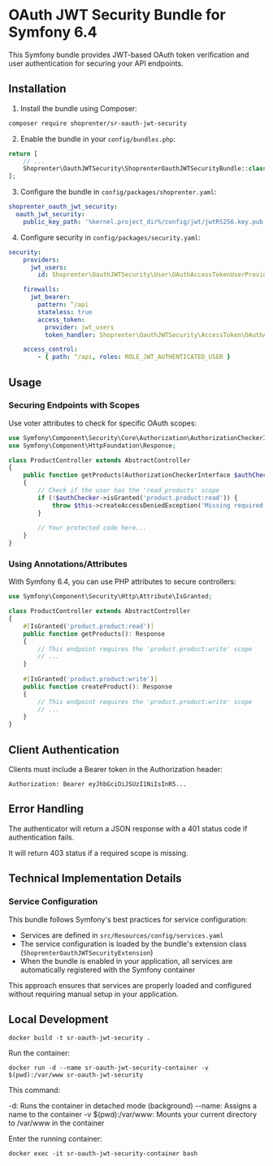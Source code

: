 # OAuth JWT Security Bundle for Symfony 6.4

This Symfony bundle provides JWT-based OAuth token verification and user authentication for securing your API endpoints.

## Installation

1. Install the bundle using Composer:

```bash
composer require shoprenter/sr-oauth-jwt-security
```

2. Enable the bundle in your `config/bundles.php`:

```php
return [
    // ...
    Shoprenter\OauthJWTSecurity\ShoprenterOauthJWTSecurityBundle::class => ['all' => true],
];
```

3. Configure the bundle in `config/packages/shoprenter.yaml`:

```yaml
shoprenter_oauth_jwt_security:
  oauth_jwt_security:
    public_key_path: '%kernel.project_dir%/config/jwt/jwtRS256.key.pub'
```

4. Configure security in `config/packages/security.yaml`:

```yaml
security:
    providers:
      jwt_users:
        id: Shoprenter\OauthJWTSecurity\User\OAuthAccessTokenUserProvider

    firewalls:
      jwt_bearer:
        pattern: ^/api
        stateless: true
        access_token:
          provider: jwt_users
          token_handler: Shoprenter\OauthJWTSecurity\AccessToken\OAuthAccessTokenHandler

    access_control:
        - { path: ^/api, roles: ROLE_JWT_AUTHENTICATED_USER }
```

## Usage

### Securing Endpoints with Scopes

Use voter attributes to check for specific OAuth scopes:

```php
use Symfony\Component\Security\Core\Authorization\AuthorizationCheckerInterface;
use Symfony\Component\HttpFoundation\Response;

class ProductController extends AbstractController
{
    public function getProducts(AuthorizationCheckerInterface $authChecker): Response
    {
        // Check if the user has the 'read_products' scope
        if (!$authChecker->isGranted('product.product:read')) {
            throw $this->createAccessDeniedException('Missing required scope');
        }
        
        // Your protected code here...
    }
}
```

### Using Annotations/Attributes

With Symfony 6.4, you can use PHP attributes to secure controllers:

```php
use Symfony\Component\Security\Http\Attribute\IsGranted;

class ProductController extends AbstractController
{
    #[IsGranted('product.product:read')]
    public function getProducts(): Response
    {
        // This endpoint requires the 'product.product:write' scope
        // ...
    }
    
    #[IsGranted('product.product:write')]
    public function createProduct(): Response
    {
        // This endpoint requires the 'product.product:write' scope
        // ...
    }
}
```

## Client Authentication

Clients must include a Bearer token in the Authorization header:

```
Authorization: Bearer eyJhbGciOiJSUzI1NiIsInR5...
```

## Error Handling

The authenticator will return a JSON response with a 401 status code if authentication fails.

It will return 403 status if a required scope is missing.

## Technical Implementation Details

### Service Configuration

This bundle follows Symfony's best practices for service configuration:

- Services are defined in `src/Resources/config/services.yaml`
- The service configuration is loaded by the bundle's extension class (`ShoprenterOauthJWTSecurityExtension`)
- When the bundle is enabled in your application, all services are automatically registered with the Symfony container

This approach ensures that services are properly loaded and configured without requiring manual setup in your application.

## Local Development

```shell
docker build -t sr-oauth-jwt-security .
```

Run the container:

```shell
docker run -d --name sr-oauth-jwt-security-container -v $(pwd):/var/www sr-oauth-jwt-security
```

This command:

-d: Runs the container in detached mode (background)
--name: Assigns a name to the container
-v $(pwd):/var/www: Mounts your current directory to /var/www in the container

Enter the running container:

```shell
docker exec -it sr-oauth-jwt-security-container bash
````

